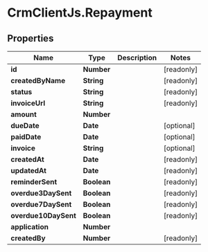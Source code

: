 # CrmClientJs.Repayment

## Properties

Name | Type | Description | Notes
------------ | ------------- | ------------- | -------------
**id** | **Number** |  | [readonly] 
**createdByName** | **String** |  | [readonly] 
**status** | **String** |  | [readonly] 
**invoiceUrl** | **String** |  | [readonly] 
**amount** | **Number** |  | 
**dueDate** | **Date** |  | [optional] 
**paidDate** | **Date** |  | [optional] 
**invoice** | **String** |  | [optional] 
**createdAt** | **Date** |  | [readonly] 
**updatedAt** | **Date** |  | [readonly] 
**reminderSent** | **Boolean** |  | [readonly] 
**overdue3DaySent** | **Boolean** |  | [readonly] 
**overdue7DaySent** | **Boolean** |  | [readonly] 
**overdue10DaySent** | **Boolean** |  | [readonly] 
**application** | **Number** |  | 
**createdBy** | **Number** |  | [readonly] 


